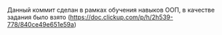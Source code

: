 Данный коммит сделан в рамках обучения навыков ООП, в качестве задания было взято (https://doc.clickup.com/p/h/2h539-778/840ce49e651e59a)

